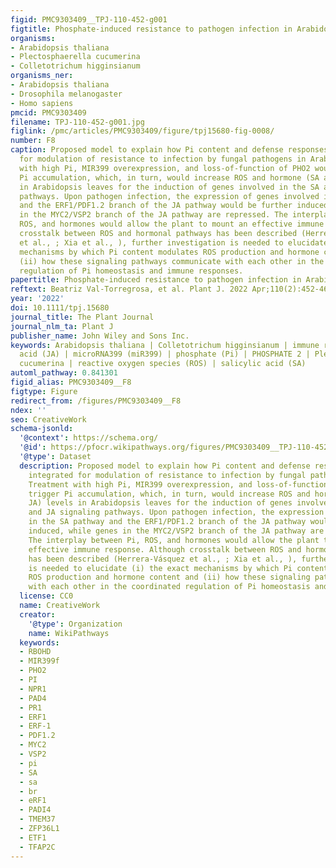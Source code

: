 ```yaml
---
figid: PMC9303409__TPJ-110-452-g001
figtitle: Phosphate‐induced resistance to pathogen infection in Arabidopsis
organisms:
- Arabidopsis thaliana
- Plectosphaerella cucumerina
- Colletotrichum higginsianum
organisms_ner:
- Arabidopsis thaliana
- Drosophila melanogaster
- Homo sapiens
pmcid: PMC9303409
filename: TPJ-110-452-g001.jpg
figlink: /pmc/articles/PMC9303409/figure/tpj15680-fig-0008/
number: F8
caption: Proposed model to explain how Pi content and defense responses are integrated
  for modulation of resistance to infection by fungal pathogens in Arabidopsis. Treatment
  with high Pi, MIR399 overexpression, and loss‐of‐function of PHO2 would trigger
  Pi accumulation, which, in turn, would increase ROS and hormone (SA and JA) levels
  in Arabidopsis leaves for the induction of genes involved in the SA and JA signaling
  pathways. Upon pathogen infection, the expression of genes involved in the SA pathway
  and the ERF1/PDF1.2 branch of the JA pathway would be further induced, while genes
  in the MYC2/VSP2 branch of the JA pathway are repressed. The interplay between Pi,
  ROS, and hormones would allow the plant to mount an effective immune response. Although
  crosstalk between ROS and hormonal pathways has been described (Herrera‐Vásquez
  et al., ; Xia et al., ), further investigation is needed to elucidate (i) the exact
  mechanisms by which Pi content modulates ROS production and hormone content and
  (ii) how these signaling pathways communicate with each other in the coordinated
  regulation of Pi homeostasis and immune responses.
papertitle: Phosphate‐induced resistance to pathogen infection in Arabidopsis.
reftext: Beatriz Val‐Torregrosa, et al. Plant J. 2022 Apr;110(2):452-469.
year: '2022'
doi: 10.1111/tpj.15680
journal_title: The Plant Journal
journal_nlm_ta: Plant J
publisher_name: John Wiley and Sons Inc.
keywords: Arabidopsis thaliana | Colletotrichum higginsianum | immune response | jasmonic
  acid (JA) | microRNA399 (miR399) | phosphate (Pi) | PHOSPHATE 2 | Plectosphaerella
  cucumerina | reactive oxygen species (ROS) | salicylic acid (SA)
automl_pathway: 0.841301
figid_alias: PMC9303409__F8
figtype: Figure
redirect_from: /figures/PMC9303409__F8
ndex: ''
seo: CreativeWork
schema-jsonld:
  '@context': https://schema.org/
  '@id': https://pfocr.wikipathways.org/figures/PMC9303409__TPJ-110-452-g001.html
  '@type': Dataset
  description: Proposed model to explain how Pi content and defense responses are
    integrated for modulation of resistance to infection by fungal pathogens in Arabidopsis.
    Treatment with high Pi, MIR399 overexpression, and loss‐of‐function of PHO2 would
    trigger Pi accumulation, which, in turn, would increase ROS and hormone (SA and
    JA) levels in Arabidopsis leaves for the induction of genes involved in the SA
    and JA signaling pathways. Upon pathogen infection, the expression of genes involved
    in the SA pathway and the ERF1/PDF1.2 branch of the JA pathway would be further
    induced, while genes in the MYC2/VSP2 branch of the JA pathway are repressed.
    The interplay between Pi, ROS, and hormones would allow the plant to mount an
    effective immune response. Although crosstalk between ROS and hormonal pathways
    has been described (Herrera‐Vásquez et al., ; Xia et al., ), further investigation
    is needed to elucidate (i) the exact mechanisms by which Pi content modulates
    ROS production and hormone content and (ii) how these signaling pathways communicate
    with each other in the coordinated regulation of Pi homeostasis and immune responses.
  license: CC0
  name: CreativeWork
  creator:
    '@type': Organization
    name: WikiPathways
  keywords:
  - RBOHD
  - MIR399f
  - PHO2
  - PI
  - NPR1
  - PAD4
  - PR1
  - ERF1
  - ERF-1
  - PDF1.2
  - MYC2
  - VSP2
  - pi
  - SA
  - sa
  - br
  - eRF1
  - PADI4
  - TMEM37
  - ZFP36L1
  - ETF1
  - TFAP2C
---
```


